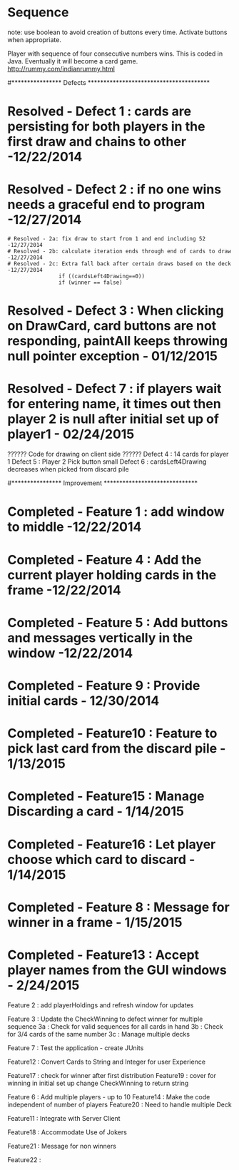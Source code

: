 Sequence
========
note: use boolean to avoid creation of buttons every time. Activate buttons when appropriate. 

Player with sequence of four consecutive numbers wins. This is coded in Java. Eventually it will become a card game. 
http://rummy.com/indianrummy.html

#**************** Defects ***************************************
# Resolved - Defect 1 : cards are persisting for both players in the first draw and chains to other -12/22/2014
# Resolved - Defect 2 : if no one wins needs a graceful end to program -12/27/2014
	# Resolved - 2a: fix draw to start from 1 and end including 52 -12/27/2014
	# Resolved - 2b: calculate iteration ends through end of cards to draw -12/27/2014
	# Resolved - 2c: Extra fall back after certain draws based on the deck -12/27/2014
					if ((cardsLeft4Drawing==0))
					if (winner == false)
# Resolved - Defect 3 : When clicking on DrawCard, card buttons are not responding, paintAll keeps throwing null pointer exception - 01/12/2015
# Resolved - Defect 7 : if players wait for entering name, it times out then player 2 is null after initial set up of player1 - 02/24/2015

?????? Code for drawing on client side	?????? 
Defect 4 : 14 cards for player 1
Defect 5 : Player 2 Pick button small
Defect 6 : cardsLeft4Drawing decreases when picked from discard pile


#**************** Improvement ******************************
# Completed - Feature 1 : add window to middle -12/22/2014
# Completed - Feature 4 : Add the current player holding cards in the frame -12/22/2014
# Completed - Feature 5 : Add buttons and messages vertically in the window -12/22/2014
# Completed - Feature 9 : Provide initial cards - 12/30/2014
# Completed - Feature10 : Feature to pick last card from the discard pile - 1/13/2015
# Completed - Feature15 : Manage Discarding a card - 1/14/2015
# Completed - Feature16 : Let player choose which card to discard - 1/14/2015
# Completed - Feature 8 : Message for winner in a frame - 1/15/2015
# Completed - Feature13 : Accept player names from the GUI windows - 2/24/2015

Feature 2 : add playerHoldings and refresh window for updates

Feature 3 : Update the CheckWinning to defect winner for multiple sequence
	   3a : Check for valid sequences for all cards in hand
	   3b : Check for 3/4 cards of the same number
	   3c : Manage multiple decks
	   
Feature 7 : Test the application - create JUnits

Feature12 : Convert Cards to String and Integer for user Experience

Feature17 : check for winner after first distribution
Feature19 : cover for winning in initial set up	
			change CheckWinning to return string

Feature 6 : Add multiple players - up to 10
Feature14 : Make the code independent of number of players
Feature20 : Need to handle multiple Deck

Feature11 : Integrate with Server Client  

Feature18 : Accommodate Use of Jokers	

Feature21 : Message for non winners

Feature22 :
